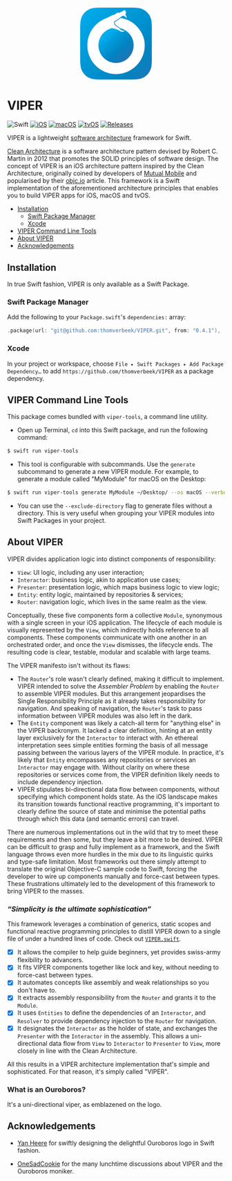 <p align="center">
    <img src="ouroboros.png" width="33%" style="max-width:100%;">
</p>

# VIPER

![Swift](https://img.shields.io/badge/swift-5.1-f16d39)
[![iOS](https://img.shields.io/badge/iOS-13-brightgreen)](https://developer.apple.com/ios/)
[![macOS](https://img.shields.io/badge/macos-10.15-brightgreen)](https://developer.apple.com/macos/)
[![tvOS](https://img.shields.io/badge/tvos-13-brightgreen)](https://developer.apple.com/tvos/)
[![Releases](https://img.shields.io/github/v/tag/thomverbeek/VIPER?label=release)](https://github.com/thomverbeek/VIPER/releases)

VIPER is a lightweight [software architecture](https://martinfowler.com/architecture/) framework for Swift.

[Clean Architecture](https://blog.cleancoder.com/uncle-bob/2012/08/13/the-clean-architecture.html) is a software architecture pattern devised by Robert C. Martin in 2012 that promotes the SOLID principles of software design. The concept of VIPER is an iOS architecture pattern inspired by the Clean Architecture, originally coined by developers of [Mutual Mobile](https://mutualmobile.com/resources/architecting-ios-apps-viper) and popularised by their [objc.io](https://www.objc.io/issues/13-architecture/viper/) article. This framework is a Swift implementation of the aforementioned architecture principles that enables you to build VIPER apps for iOS, macOS and tvOS.

- [Installation](#installation)
    - [Swift Package Manager](#swift-package-manager)
    - [Xcode](#xcode)
- [VIPER Command Line Tools](#viper-command-line-tools)
- [About VIPER](#about-viper)
- [Acknowledgements](#acknowledgements)

## Installation

In true Swift fashion, VIPER is only available as a Swift Package.

### Swift Package Manager

Add the following to your `Package.swift`'s `dependencies:` array:

```swift
.package(url: "git@github.com:thomverbeek/VIPER.git", from: "0.4.1"),
```

### Xcode

In your project or workspace, choose `File ▸ Swift Packages ▸ Add Package Dependency…` to add `https://github.com/thomverbeek/VIPER` as a package dependency. 

## VIPER Command Line Tools

This package comes bundled with `viper-tools`, a command line utility.

- Open up Terminal, `cd` into this Swift package, and run the following command:

```bash
$ swift run viper-tools
```

- This tool is configurable with subcommands. Use the `generate` subcommand to generate a new VIPER module. For example, to generate a module called "MyModule" for macOS on the Desktop:

```bash
$ swift run viper-tools generate MyModule ~/Desktop/ --os macOS --verbose
```

- You can use the `--exclude-directory` flag to generate files without a directory. This is very useful when grouping your VIPER modules into Swift Packages in your project.

## About VIPER

VIPER divides application logic into distinct components of responsibility: 

- `View`: UI logic, including any user interaction;
- `Interactor`: business logic, akin to application use cases;
- `Presenter`: presentation logic, which maps business logic to view logic;
- `Entity`: entity logic, maintained by repositories & services;
- `Router`: navigation logic, which lives in the same realm as the view.

Conceptually, these five components form a collective `Module`, synonymous with a single screen in your iOS application. The lifecycle of each module is visually represented by the `View`, which indirectly holds reference to all components. These components communicate with one another in an orchestrated order, and once the `View` dismisses, the lifecycle ends. The resulting code is clear, testable, modular and scalable with large teams.

The VIPER manifesto isn't without its flaws:
- The `Router`'s role wasn't clearly defined, making it difficult to implement. VIPER intended to solve the _Assembler Problem_ by enabling the `Router` to assemble VIPER modules. But this arrangement jeopardises the Single Responsibility Principle as it already takes responsibility for navigation. And speaking of navigation, the `Router`'s task to pass information between VIPER modules was also left in the dark.
- The `Entity` component was likely a catch-all term for "anything else" in the VIPER backronym. It lacked a clear definition, hinting at an entity layer exclusively for the `Interactor` to interact with. An ethereal interpretation sees simple entities forming the basis of all message passing between the various layers of the VIPER module. In practice, it's likely that `Entity` encompasses any repositories or services an `Interactor` may engage with. Without clarity on where these repositories or services come from, the VIPER definition likely needs to include dependency injection. 
- VIPER stipulates bi-directional data flow between components, without specifying which component holds state. As the iOS landscape makes its transition towards functional reactive programming, it's important to clearly define the source of state and minimise the potential paths through which this data (and semantic errors) can travel.  

There are numerous implementations out in the wild that try to meet these requirements and then some, but they leave a bit more to be desired. VIPER can be difficult to grasp and fully implement as a framework, and the Swift language throws even more hurdles in the mix due to its linguistic quirks and type-safe limitation. Most frameworks out there simply attempt to translate the original Objective-C sample code to Swift, forcing the developer to wire up components manually and force-cast between types. These frustrations ultimately led to the development of this framework to bring VIPER to the masses.

### _“Simplicity is the ultimate sophistication”_

This framework leverages a combination of generics, static scopes and functional reactive programming principles to distill VIPER down to a single file of under a hundred lines of code. Check out [`VIPER.swift`](https://github.com/thomverbeek/VIPER/blob/master/Sources/VIPER/VIPER.swift). 

- [x] It allows the compiler to help guide beginners, yet provides swiss-army flexibility to advancers.
- [x] It fits VIPER components together like lock and key, without needing to force-cast between types.
- [x] It automates concepts like assembly and weak relationships so you don't have to.
- [x] It extracts assembly responsibility from the `Router` and grants it to the `Module`.
- [x] It uses `Entities` to define the dependencies of an `Interactor`, and `Resolver` to provide dependency injection to the `Router` for navigation.
- [x] It designates the `Interactor` as the holder of state, and exchanges the `Presenter` with the `Interactor` in the assembly. This allows a uni-directional data flow from `View` to `Interactor` to `Presenter` to `View`, more closely in line with the Clean Architecture.

All this results in a VIPER architecture implementation that's simple and sophisticated. For that reason, it's simply called "VIPER".

### What is an Ouroboros?

It's a uni-directional viper, as emblazened on the logo.

## Acknowledgements

- [Yan Heere](https://www.instagram.com/tattoos_by_yan/) for swiftly designing the delightful Ouroboros logo in Swift fashion.

- [OneSadCookie](https://github.com/OneSadCookie) for the many lunchtime discussions about VIPER and the Ouroboros moniker. 
